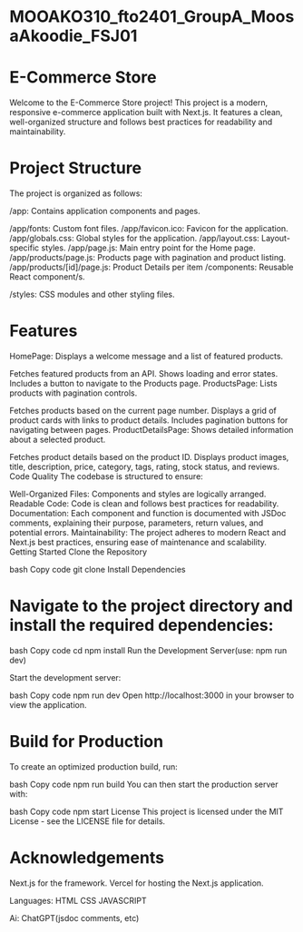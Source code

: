 # MOOAKO310_fto2401_GroupA_MoosaAkoodie_FSJ01

# E-Commerce Store
Welcome to the E-Commerce Store project! This project is a modern, responsive e-commerce application built with Next.js. It features a clean, well-organized structure and follows best practices for readability and maintainability.

# Project Structure
The project is organized as follows:

/app: Contains application components and pages.

/app/fonts: Custom font files.
/app/favicon.ico: Favicon for the application.
/app/globals.css: Global styles for the application.
/app/layout.css: Layout-specific styles.
/app/page.js: Main entry point for the Home page.
/app/products/page.js: Products page with pagination and product listing.
/app/products/[id]/page.js: Product Details per item
/components: Reusable React component/s.

/styles: CSS modules and other styling files.

# Features
HomePage: Displays a welcome message and a list of featured products.

Fetches featured products from an API.
Shows loading and error states.
Includes a button to navigate to the Products page.
ProductsPage: Lists products with pagination controls.

Fetches products based on the current page number.
Displays a grid of product cards with links to product details.
Includes pagination buttons for navigating between pages.
ProductDetailsPage: Shows detailed information about a selected product.

Fetches product details based on the product ID.
Displays product images, title, description, price, category, tags, rating, stock status, and reviews.
Code Quality
The codebase is structured to ensure:

Well-Organized Files: Components and styles are logically arranged.
Readable Code: Code is clean and follows best practices for readability.
Documentation: Each component and function is documented with JSDoc comments, explaining their purpose, parameters, return values, and potential errors.
Maintainability: The project adheres to modern React and Next.js best practices, ensuring ease of maintenance and scalability.
Getting Started
Clone the Repository

bash
Copy code
git clone <repository-url>
Install Dependencies

# Navigate to the project directory and install the required dependencies:

bash
Copy code
cd <project-directory>
npm install
Run the Development Server(use: npm run dev)

Start the development server:

bash
Copy code
npm run dev
Open http://localhost:3000 in your browser to view the application.

# Build for Production

To create an optimized production build, run:

bash
Copy code
npm run build
You can then start the production server with:

bash
Copy code
npm start
License
This project is licensed under the MIT License - see the LICENSE file for details.

# Acknowledgements
Next.js for the framework.
Vercel for hosting the Next.js application.

 Languages:
  HTML
  CSS
  JAVASCRIPT

 Ai:
  ChatGPT(jsdoc comments, etc)